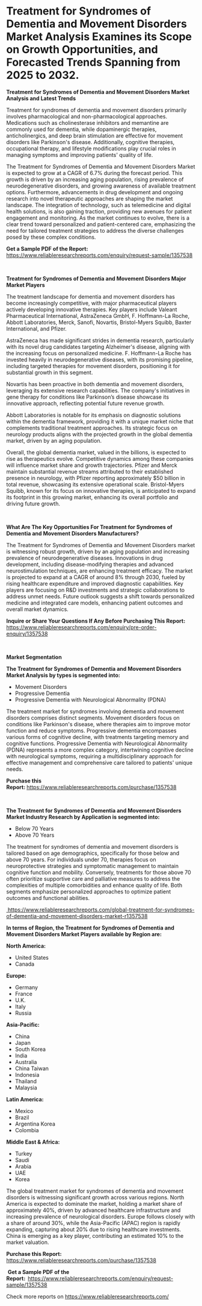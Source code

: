 <p><h1>Treatment for Syndromes of Dementia and Movement Disorders Market Analysis Examines its Scope on Growth Opportunities, and Forecasted Trends Spanning from 2025 to 2032.</h1></p><p><strong>Treatment for Syndromes of Dementia and Movement Disorders Market Analysis and Latest Trends</strong></p>
<p><p>Treatment for syndromes of dementia and movement disorders primarily involves pharmacological and non-pharmacological approaches. Medications such as cholinesterase inhibitors and memantine are commonly used for dementia, while dopaminergic therapies, anticholinergics, and deep brain stimulation are effective for movement disorders like Parkinson's disease. Additionally, cognitive therapies, occupational therapy, and lifestyle modifications play crucial roles in managing symptoms and improving patients' quality of life.</p><p>The Treatment for Syndromes of Dementia and Movement Disorders Market is expected to grow at a CAGR of 6.7% during the forecast period. This growth is driven by an increasing aging population, rising prevalence of neurodegenerative disorders, and growing awareness of available treatment options. Furthermore, advancements in drug development and ongoing research into novel therapeutic approaches are shaping the market landscape. The integration of technology, such as telemedicine and digital health solutions, is also gaining traction, providing new avenues for patient engagement and monitoring. As the market continues to evolve, there is a clear trend toward personalized and patient-centered care, emphasizing the need for tailored treatment strategies to address the diverse challenges posed by these complex conditions.</p></p>
<p><strong>Get a Sample PDF of the Report:&nbsp;</strong> <a href="https://www.reliableresearchreports.com/enquiry/request-sample/1357538?utm_campaign=3316&utm_medium=2&utm_source=Github&utm_content=ia&utm_term=11032025&utm_id=treatment-for-syndromes-of-dementia-and-movement-disorders">https://www.reliableresearchreports.com/enquiry/request-sample/1357538</a></p>
<p>&nbsp;</p>
<p><strong>Treatment for Syndromes of Dementia and Movement Disorders Major Market Players</strong></p>
<p><p>The treatment landscape for dementia and movement disorders has become increasingly competitive, with major pharmaceutical players actively developing innovative therapies. Key players include Valeant Pharmaceutical International, AstraZeneca GmbH, F. Hoffmann-La Roche, Abbott Laboratories, Merck, Sanofi, Novartis, Bristol-Myers Squibb, Baxter International, and Pfizer.</p><p>AstraZeneca has made significant strides in dementia research, particularly with its novel drug candidates targeting Alzheimer's disease, aligning with the increasing focus on personalized medicine. F. Hoffmann-La Roche has invested heavily in neurodegenerative diseases, with its promising pipeline, including targeted therapies for movement disorders, positioning it for substantial growth in this segment.</p><p>Novartis has been proactive in both dementia and movement disorders, leveraging its extensive research capabilities. The company's initiatives in gene therapy for conditions like Parkinson’s disease showcase its innovative approach, reflecting potential future revenue growth.</p><p>Abbott Laboratories is notable for its emphasis on diagnostic solutions within the dementia framework, providing it with a unique market niche that complements traditional treatment approaches. Its strategic focus on neurology products aligns with the projected growth in the global dementia market, driven by an aging population.</p><p>Overall, the global dementia market, valued in the billions, is expected to rise as therapeutics evolve. Competitive dynamics among these companies will influence market share and growth trajectories. Pfizer and Merck maintain substantial revenue streams attributed to their established presence in neurology, with Pfizer reporting approximately $50 billion in total revenue, showcasing its extensive operational scale. Bristol-Myers Squibb, known for its focus on innovative therapies, is anticipated to expand its footprint in this growing market, enhancing its overall portfolio and driving future growth.</p></p>
<p>&nbsp;</p>
<p><strong>What Are The Key Opportunities For Treatment for Syndromes of Dementia and Movement Disorders Manufacturers?</strong></p>
<p><p>The Treatment for Syndromes of Dementia and Movement Disorders market is witnessing robust growth, driven by an aging population and increasing prevalence of neurodegenerative diseases. Innovations in drug development, including disease-modifying therapies and advanced neurostimulation techniques, are enhancing treatment efficacy. The market is projected to expand at a CAGR of around 8% through 2030, fueled by rising healthcare expenditure and improved diagnostic capabilities. Key players are focusing on R&D investments and strategic collaborations to address unmet needs. Future outlook suggests a shift towards personalized medicine and integrated care models, enhancing patient outcomes and overall market dynamics.</p></p>
<p><strong>Inquire or Share Your Questions If Any Before Purchasing This Report:</strong> <a href="https://www.reliableresearchreports.com/enquiry/pre-order-enquiry/1357538?utm_campaign=3316&utm_medium=2&utm_source=Github&utm_content=ia&utm_term=11032025&utm_id=treatment-for-syndromes-of-dementia-and-movement-disorders">https://www.reliableresearchreports.com/enquiry/pre-order-enquiry/1357538</a></p>
<p>&nbsp;</p>
<p><strong>Market Segmentation</strong></p>
<p><strong>The Treatment for Syndromes of Dementia and Movement Disorders Market Analysis by types is segmented into:</strong></p>
<p><ul><li>Movement Disorders</li><li>Progressive Dementia</li><li>Progressive Dementia with Neurological Abnormality (PDNA)</li></ul></p>
<p><p>The treatment market for syndromes involving dementia and movement disorders comprises distinct segments. Movement disorders focus on conditions like Parkinson's disease, where therapies aim to improve motor function and reduce symptoms. Progressive dementia encompasses various forms of cognitive decline, with treatments targeting memory and cognitive functions. Progressive Dementia with Neurological Abnormality (PDNA) represents a more complex category, intertwining cognitive decline with neurological symptoms, requiring a multidisciplinary approach for effective management and comprehensive care tailored to patients' unique needs.</p></p>
<p><strong>Purchase this Report:&nbsp;</strong><a href="https://www.reliableresearchreports.com/purchase/1357538?utm_campaign=3316&utm_medium=2&utm_source=Github&utm_content=ia&utm_term=11032025&utm_id=treatment-for-syndromes-of-dementia-and-movement-disorders">https://www.reliableresearchreports.com/purchase/1357538</a></p>
<p>&nbsp;</p>
<p><strong>The Treatment for Syndromes of Dementia and Movement Disorders Market Industry Research by Application is segmented into:</strong></p>
<p><ul><li>Below 70 Years</li><li>Above 70 Years</li></ul></p>
<p><p>The treatment for syndromes of dementia and movement disorders is tailored based on age demographics, specifically for those below and above 70 years. For individuals under 70, therapies focus on neuroprotective strategies and symptomatic management to maintain cognitive function and mobility. Conversely, treatments for those above 70 often prioritize supportive care and palliative measures to address the complexities of multiple comorbidities and enhance quality of life. Both segments emphasize personalized approaches to optimize patient outcomes and functional abilities.</p></p>
<p><a href="https://www.reliableresearchreports.com/global-treatment-for-syndromes-of-dementia-and-movement-disorders-market-r1357538?utm_campaign=3316&utm_medium=2&utm_source=Github&utm_content=ia&utm_term=11032025&utm_id=treatment-for-syndromes-of-dementia-and-movement-disorders">&nbsp;https://www.reliableresearchreports.com/global-treatment-for-syndromes-of-dementia-and-movement-disorders-market-r1357538</a></p>
<p><strong>In terms of Region, the Treatment for Syndromes of Dementia and Movement Disorders Market Players available by Region are:</strong></p>
<p>
    <p> <strong> North America: </strong>
        <ul>
            <li>United States</li>
            <li>Canada</li>
        </ul>
        </p> 
    <p> <strong> Europe: </strong>
        <ul>
            <li>Germany</li>
            <li>France</li>
            <li>U.K.</li>
            <li>Italy</li>
            <li>Russia</li>
        </ul>
        </p> 
    <p> <strong> Asia-Pacific: </strong>
        <ul>
            <li>China</li>
            <li>Japan</li>
            <li>South Korea</li>
            <li>India</li>
            <li>Australia</li>
            <li>China Taiwan</li>
            <li>Indonesia</li>
            <li>Thailand</li>
            <li>Malaysia</li>
        </ul>
        </p> 
    <p> <strong> Latin America: </strong>
        <ul>
            <li>Mexico</li>
            <li>Brazil</li>
            <li>Argentina Korea</li>
            <li>Colombia</li>
        </ul>
        </p> 
    <p> <strong> Middle East & Africa: </strong>
        <ul>
            <li>Turkey</li>
            <li>Saudi</li>
            <li>Arabia</li>
            <li>UAE</li>
            <li>Korea</li>
        </ul>
    </p>
    </p>
<p><p>The global treatment market for syndromes of dementia and movement disorders is witnessing significant growth across various regions. North America is expected to dominate the market, holding a market share of approximately 40%, driven by advanced healthcare infrastructure and increasing prevalence of neurological disorders. Europe follows closely with a share of around 30%, while the Asia-Pacific (APAC) region is rapidly expanding, capturing about 20% due to rising healthcare investments. China is emerging as a key player, contributing an estimated 10% to the market valuation.</p></p>
<p><strong>Purchase this Report: </strong><a href="https://www.reliableresearchreports.com/purchase/1357538?utm_campaign=3316&utm_medium=2&utm_source=Github&utm_content=ia&utm_term=11032025&utm_id=treatment-for-syndromes-of-dementia-and-movement-disorders">https://www.reliableresearchreports.com/purchase/1357538</a></p>
<p>&nbsp;<strong>Get a Sample PDF of the Report:&nbsp;&nbsp;</strong><a href="https://www.reliableresearchreports.com/enquiry/request-sample/1357538?utm_campaign=3316&utm_medium=2&utm_source=Github&utm_content=ia&utm_term=11032025&utm_id=treatment-for-syndromes-of-dementia-and-movement-disorders">https://www.reliableresearchreports.com/enquiry/request-sample/1357538</a></p>
<p><strong></strong></p>
<p>Check more reports on <a href="https://www.reliableresearchreports.com/?utm_campaign=3316&utm_medium=2&utm_source=Github&utm_content=ia&utm_term=11032025&utm_id=treatment-for-syndromes-of-dementia-and-movement-disorders">https://www.reliableresearchreports.com/</a></p>